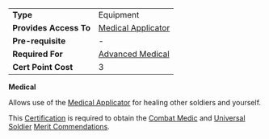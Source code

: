 |                        |                                                        |
| ---------------------- | ------------------------------------------------------ |
| **Type**               | Equipment                                              |
| **Provides Access To** | [Medical Applicator](../weapons/Medical_Applicator.md) |
| **Pre-requisite**      | \-                                                     |
| **Required For**       | [Advanced Medical](Advanced_Medical.md)                |
| **Cert Point Cost**    | 3                                                      |

**Medical**

Allows use of the [Medical Applicator](../weapons/Medical_Applicator.md) for
healing other soldiers and yourself.

This [Certification](Certification.md) is required to obtain the
[Combat Medic](../merits/Combat_Medic.md) and
[Universal Soldier](../merits/Universal_Soldier.md)
[Merit Commendations](../merits/Merit_Commendations.md).


